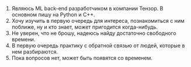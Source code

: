 1. Являюсь ML back-end разработчиком в компании Тензор. В основном пишу на Python и C++.
2. Хочу изучить в первую очередь для интереса, познакомиться с ним поближе, ну и кто знает, может пригодится когда-нибудь.
3. Не уверен, что не брошу, надеюсь найду достаточно свободного времени.
4. В первую очередь практику с обратной связью от людей, которые в нем разбираются.
5. Пока вопросов нет, может быть появятся со временем.
